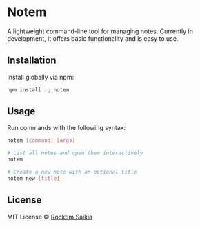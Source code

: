 # Notem

A lightweight command-line tool for managing notes. Currently in development, it offers basic functionality and is easy to use.

## Installation

Install globally via npm:

```sh
npm install -g notem
```

## Usage

Run commands with the following syntax:

```sh
notem [command] [args]

# List all notes and open them interactively
notem

# Create a new note with an optional title
notem new [title]
```

## License

MIT License © [Rocktim Saikia](https://github.com/rocktim)
